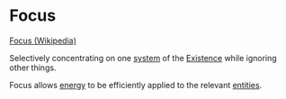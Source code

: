 # Focus

<a href="https://en.wikipedia.org/wiki/Focus" target="_blank">Focus (Wikipedia)</a>

Selectively concentrating on one [system](./system.md) of the [Existence](./existence.md) while ignoring other things.

Focus allows [energy](./energy.md) to be efficiently applied to the relevant [entities](./entity.md).
